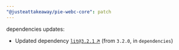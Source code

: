 ```yaml
---
"@justeattakeaway/pie-webc-core": patch
---
```

dependencies updates:
  - Updated dependency [`lit@3.2.1` ↗︎](https://www.npmjs.com/package/lit/v/3.2.1) (from `3.2.0`, in `dependencies`)

